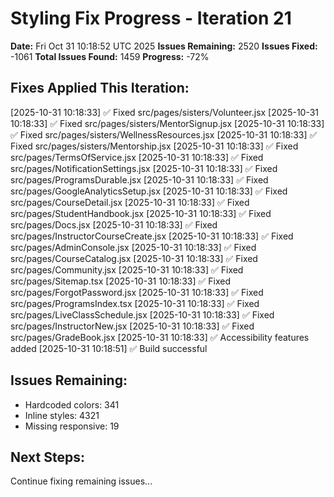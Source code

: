 # Styling Fix Progress - Iteration 21

**Date:** Fri Oct 31 10:18:52 UTC 2025
**Issues Remaining:** 2520
**Issues Fixed:** -1061
**Total Issues Found:** 1459
**Progress:** -72%

## Fixes Applied This Iteration:

[2025-10-31 10:18:33] ✅ Fixed src/pages/sisters/Volunteer.jsx
[2025-10-31 10:18:33] ✅ Fixed src/pages/sisters/MentorSignup.jsx
[2025-10-31 10:18:33] ✅ Fixed src/pages/sisters/WellnessResources.jsx
[2025-10-31 10:18:33] ✅ Fixed src/pages/sisters/Mentorship.jsx
[2025-10-31 10:18:33] ✅ Fixed src/pages/TermsOfService.jsx
[2025-10-31 10:18:33] ✅ Fixed src/pages/NotificationSettings.jsx
[2025-10-31 10:18:33] ✅ Fixed src/pages/ProgramsDurable.jsx
[2025-10-31 10:18:33] ✅ Fixed src/pages/GoogleAnalyticsSetup.jsx
[2025-10-31 10:18:33] ✅ Fixed src/pages/CourseDetail.jsx
[2025-10-31 10:18:33] ✅ Fixed src/pages/StudentHandbook.jsx
[2025-10-31 10:18:33] ✅ Fixed src/pages/Docs.jsx
[2025-10-31 10:18:33] ✅ Fixed src/pages/InstructorCourseCreate.jsx
[2025-10-31 10:18:33] ✅ Fixed src/pages/AdminConsole.jsx
[2025-10-31 10:18:33] ✅ Fixed src/pages/CourseCatalog.jsx
[2025-10-31 10:18:33] ✅ Fixed src/pages/Community.jsx
[2025-10-31 10:18:33] ✅ Fixed src/pages/Sitemap.tsx
[2025-10-31 10:18:33] ✅ Fixed src/pages/ForgotPassword.jsx
[2025-10-31 10:18:33] ✅ Fixed src/pages/ProgramsIndex.tsx
[2025-10-31 10:18:33] ✅ Fixed src/pages/LiveClassSchedule.jsx
[2025-10-31 10:18:33] ✅ Fixed src/pages/InstructorNew.jsx
[2025-10-31 10:18:33] ✅ Fixed src/pages/GradeBook.jsx
[2025-10-31 10:18:33] ✅ Accessibility features added
[2025-10-31 10:18:51] ✅ Build successful

## Issues Remaining:

- Hardcoded colors: 341
- Inline styles: 4321
- Missing responsive: 19

## Next Steps:

Continue fixing remaining issues...
